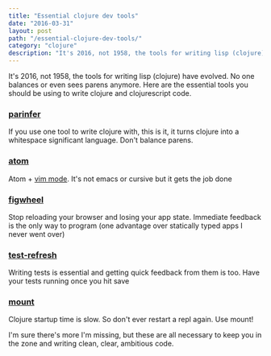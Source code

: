 ```yaml
---
title: "Essential clojure dev tools"
date: "2016-03-31"
layout: post
path: "/essential-clojure-dev-tools/"
category: "clojure"
description: "It's 2016, not 1958, the tools for writing lisp (clojure) have evolved. No one balances or even sees parens anymore. Here are the essential tools you should be using to write clojure and clojurescript code."
---
```


It's 2016, not 1958, the tools for writing lisp (clojure) have evolved. No one balances or even sees parens anymore. Here are the essential tools you should be using to write clojure and clojurescript code.

<!-- more -->

### [parinfer](https://shaunlebron.github.io/parinfer/)

If you use one tool to write clojure with, this is it, it turns clojure into a whitespace significant language. Don't balance parens.

### [atom](https://atom.io)

Atom + [vim mode](https://github.com/atom/vim-mode). It's not emacs or cursive but it gets the job done

### [figwheel](https://github.com/bhauman/lein-figwheel)

Stop reloading your browser and losing your app state. Immediate feedback is the only way to program (one advantage over statically typed apps I never went over)

### [test-refresh](https://github.com/jakemcc/lein-test-refresh)

Writing tests is essential and getting quick feedback from them is too. Have your tests running once you hit save

### [mount](https://github.com/tolitius/mount)

Clojure startup time is slow. So don't ever restart a repl again. Use mount!

I'm sure there's more I'm missing, but these are all necessary to keep you in the zone and writing clean, clear, ambitious code.
